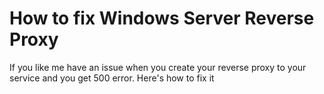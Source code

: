 # How to fix Windows Server Reverse Proxy
If you like me have an issue when you create your reverse proxy to your service and you get 500 error. Here's how to fix it
